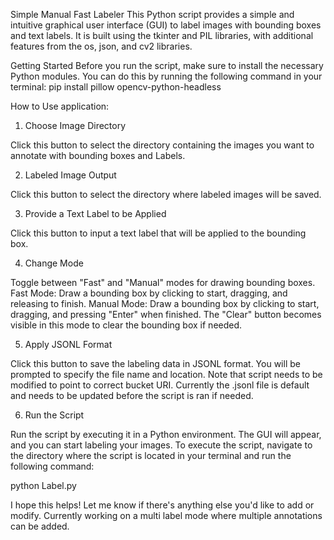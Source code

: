 Simple Manual Fast Labeler
This Python script provides a simple and intuitive graphical user interface (GUI) to label images with bounding boxes and text labels. It is built using the tkinter and PIL libraries, with additional features from the os, json, and cv2 libraries.

Getting Started
Before you run the script, make sure to install the necessary Python modules. You can do this by running the following command in your terminal:
pip install pillow opencv-python-headless


How to Use application:




1. Choose Image Directory

Click this button to select the directory containing the images you want to annotate with bounding boxes and Labels.

2. Labeled Image Output

Click this button to select the directory where labeled images will be saved.

3. Provide a Text Label to be Applied

Click this button to input a text label that will be applied to the bounding box.

4. Change Mode

Toggle between "Fast" and "Manual" modes for drawing bounding boxes.
Fast Mode: Draw a bounding box by clicking to start, dragging, and releasing to finish.
Manual Mode: Draw a bounding box by clicking to start, dragging, and pressing "Enter" when finished. The "Clear" button becomes visible in this mode to clear the bounding box if needed.

5. Apply JSONL Format

Click this button to save the labeling data in JSONL format. You will be prompted to specify the file name and location. Note that script needs to be modified to point to correct bucket URI. Currently the .jsonl file is default and needs to be updated before the script is ran if needed.

6. Run the Script

Run the script by executing it in a Python environment. The GUI will appear, and you can start labeling your images.
To execute the script, navigate to the directory where the script is located in your terminal and run the following command:

python Label.py

I hope this helps! Let me know if there's anything else you'd like to add or modify. Currently working on a multi label mode where multiple annotations can be added.
